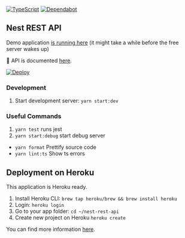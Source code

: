 [![TypeScript](https://badges.frapsoft.com/typescript/version/typescript-next.svg?v=101)](https://www.typescriptlang.org/)
[![Dependabot](https://badgen.net/dependabot/developer239/nest-rest-api/241242706?icon=dependabot)](https://dependabot.com/)

## Nest REST API

Demo application [is running here](https://nest-rest-api.herokuapp.com/) (it might take a while before the free server wakes up)

📘 API is documented [here](https://nest-rest-api.herokuapp.com/api).

[![Deploy](https://www.herokucdn.com/deploy/button.png)](https://heroku.com/deploy)

### Development

1. Start development server: `yarn start:dev`

### Useful Commands

1. `yarn test` runs jest
2. `yarn start:debug` start debug server
- `yarn format` Prettify source code
- `yarn lint:ts` Show ts errors

## Deployment on Heroku

This application is Heroku ready.

1. Install Heroku CLI: `brew tap heroku/brew && brew install heroku`
2. Login: `heroku login`
3. Go to your app folder: `cd ~/nest-rest-api`
4. Create new project on Heroku `heroku create`

You can find more information [here](https://devcenter.heroku.com/articles/heroku-cli).
